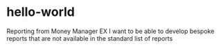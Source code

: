 # hello-world
Reporting from Money Manager EX
I want to be able to develop bespoke reports that are not available in the standard list of reports
